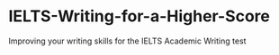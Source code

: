 # IELTS-Writing-for-a-Higher-Score
Improving your writing skills for the IELTS Academic Writing test
